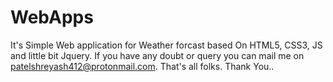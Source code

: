 # WebApps
It's Simple Web application  for Weather forcast based On HTML5, CSS3, JS and little bit Jquery. If you have any doubt or query you can mail me on patelshreyash412@protonmail.com. 
That's all folks. 
Thank You..
